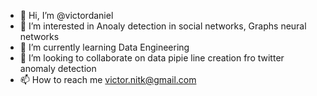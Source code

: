 - 👋 Hi, I’m @victordaniel
- 👀 I’m interested in Anoaly detection in social networks, Graphs neural networks
- 🌱 I’m currently learning Data Engineering
- 💞️ I’m looking to collaborate on  data pipie line creation fro twitter anomaly detection
- 📫 How to reach me victor.nitk@gmail.com

<!---
victordaniel/victordaniel is a ✨ special ✨ repository because its `README.md` (this file) appears on your GitHub profile.
You can click the Preview link to take a look at your changes.
--->
